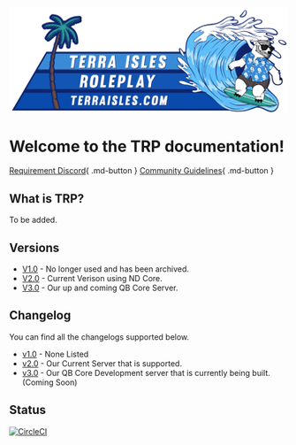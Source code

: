 ![banner](img/banner.png)
# Welcome to the TRP documentation! 

[Requirement Discord](#){ .md-button }     [Community Guidelines](#){ .md-button }


## What is TRP?

To be added.

## Versions
- [V1.0](1.0/index.md) - No longer used and has been archived.
- [V2.0](2.0/index.md) - Current Verison using ND Core.
- [V3.0](3.0/index.md) - Our up and coming QB Core Server.


## Changelog
You can find all the changelogs supported below.
- [v1.0](#) - None Listed
- [v2.0](2.0/changelog.md) - Our Current Server that is supported.
- [v3.0](3.0/changelog.md) - Our QB Core Development server that is currently being built. (Coming Soon)

## Status
[![CircleCI](https://dl.circleci.com/status-badge/img/gh/Terra-Isles-Roleplay/trp-docs/tree/main.svg?style=svg)](https://dl.circleci.com/status-badge/redirect/gh/Terra-Isles-Roleplay/trp-docs/tree/main)